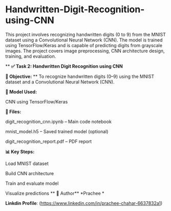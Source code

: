 # Handwritten-Digit-Recognition-using-CNN
This project involves recognizing handwritten digits (0 to 9) from the MNIST dataset using a Convolutional Neural Network (CNN). The model is trained using TensorFlow/Keras and is capable of predicting digits from grayscale images. The project covers image preprocessing, CNN architecture design, training, and evaluation.

**
**✅ Task 2: Handwritten Digit Recognition using CNN**

**📌 Objective:**
**
To recognize handwritten digits (0–9) using the MNIST dataset and a Convolutional Neural Network (CNN).

**🧠 Model Used:**

CNN using TensorFlow/Keras


**📂 Files:**

digit_recognition_cnn.ipynb – Main code notebook

mnist_model.h5 – Saved trained model (optional)

digit_recognition_report.pdf – PDF report


**📊 Key Steps:**

Load MNIST dataset

Build CNN architecture

Train and evaluate model

Visualize predictions
**
💼 Author**
*Prachee *

**Linkdin Profile**: (https://www.linkedin.com/in/prachee-chahar-6637832a1)
